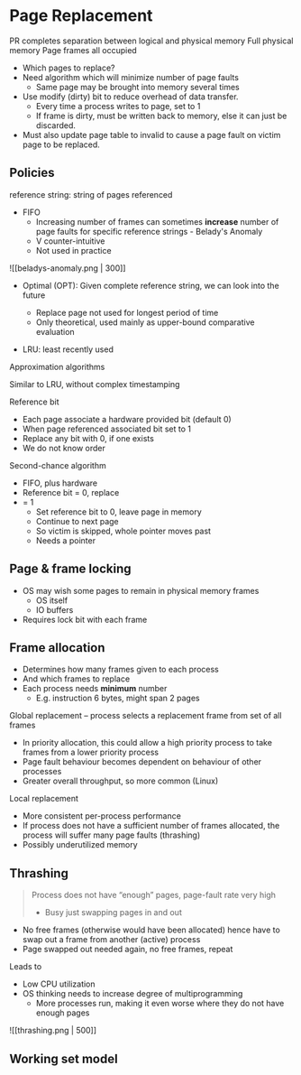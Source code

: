 # Page Replacement

PR completes separation between logical and physical memory
Full physical memory
Page frames all occupied
- Which pages to replace?
- Need algorithm which will minimize number of page faults
	- Same page may be brought into memory several times
- Use modify (dirty) bit to reduce overhead of data transfer.
	- Every time a process writes to page, set to 1
	- If frame is dirty, must be written back to memory, else it can just be discarded.
- Must also update page table to invalid to cause a page fault on victim page to be replaced.

## Policies
reference string: string of pages referenced

- FIFO
	- Increasing number of frames can sometimes **increase** number of page faults for specific reference strings - Belady's Anomaly
	- V counter-intuitive
	- Not used in practice

![[beladys-anomaly.png | 300]]

- Optimal (OPT): Given complete reference string, we can look into the future
	- Replace page not used for longest period of time
	- Only theoretical, used mainly as upper-bound comparative evaluation 
	
- LRU: least recently used

Approximation algorithms

Similar to LRU, without complex timestamping

Reference bit
- Each page associate a hardware provided bit (default 0)
- When page referenced associated bit set to 1
- Replace any bit with 0, if one exists
- We do not know order


Second-chance algorithm
- FIFO, plus hardware
- Reference bit = 0, replace
- = 1
	- Set reference bit to 0, leave page in memory
	- Continue to next page
	- So victim is skipped, whole pointer moves past
	- Needs a pointer

## Page & frame locking

- OS may wish some pages to remain in physical memory frames
	- OS itself
	- IO buffers
- Requires lock bit with each frame

## Frame allocation

- Determines how many frames given to each process
- And which frames to replace
- Each process needs **minimum** number
	- E.g. instruction 6 bytes, might span 2 pages
	
Global replacement – process selects a replacement frame from set of all frames
- In priority allocation, this could allow a high priority process to take frames from a lower priority process
- Page fault behaviour becomes dependent on behaviour of other processes
- Greater overall throughput, so more common (Linux)

Local replacement
- More consistent per-process performance
- If process does not have a sufficient number of frames allocated, the process will suffer many page faults (thrashing)
- Possibly underutilized memory

## Thrashing

> Process does not have “enough” pages, page-fault rate very high
> - Busy just swapping pages in and out

- No free frames (otherwise would have been allocated) hence have to swap out a frame from another (active) process
- Page swapped out needed again, no free frames, repeat

Leads to
- Low CPU utilization
- OS thinking needs to increase degree of multiprogramming
	- More processes run, making it even worse where they do not have enough pages

![[thrashing.png | 500]]

## Working set model